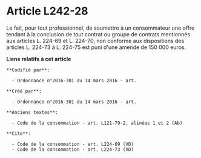 # Article L242-28

Le fait, pour tout professionnel, de soumettre à un consommateur une offre tendant à la conclusion de tout contrat ou groupe
de contrats mentionnés aux articles L. 224-69 et L. 224-70, non conforme aux dispositions des articles L. 224-73 à L. 224-75
est puni d'une amende de 150 000 euros.

**Liens relatifs à cet article**

	**Codifié par**:

	  - Ordonnance n°2016-301 du 14 mars 2016 - art.

	**Créé par**:

	  - Ordonnance n°2016-301 du 14 mars 2016 - art.

	**Anciens textes**:

	  - Code de la consommation - art. L121-79-2, alinéas 1 et 2 (Ab)

	**Cite**:

	  - Code de la consommation - art. L224-69 (VD)
	  - Code de la consommation - art. L224-73 (VD)
